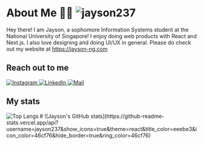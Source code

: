 # About Me 👋✨ <img src="https://komarev.com/ghpvc/?username=jayson237&label=visitors&color=121212&style=flat" alt="jayson237" />
Hey there! I am Jayson, a sophomore Information Systems student at the National University of Singapore! I enjoy doing web products with React and Next.js. I also love designing and doing UI/UX in general. Please do check out my website at https://jayson-ng.com



## Reach out to me
<p>
<a href="https://www.instagram.com/jinjays_/">
  <img alt="Instagram" src="https://img.shields.io/badge/Instagram-E4405F?style=for-the-badge&logo=instagram&logoColor=white"/>
</a>
<a href="https://www.linkedin.com/in/jayson-ng/">
  <img alt="LinkedIn" src="https://img.shields.io/badge/linkedin%20-%230077B5.svg?&style=for-the-badge&logo=linkedin&logoColor=white"/>
</a>
<a href="mailto:jinjayson7@gmail.com">
  <img alt="Mail" src="https://img.shields.io/badge/Gmail-D14836?style=for-the-badge&logo=gmail&logoColor=white"/>
</a>
</p>

## My stats
<img align="left" src="https://github-stats-git-custom-panosru.vercel.app/api/top-langs?hide=roff&username=jayson237&langs_count=20&layout=compact&count_private=true&hide_border=true&locale=en&theme=react&title_color=eeebe3" alt="Top Langs"/>
#
![Jayson's GitHub stats](https://github-readme-stats.vercel.app/api?username=jayson237&show_icons=true&theme=react&title_color=eeebe3&icon_color=46cf76&hide_border=true&ring_color=46cf76)











